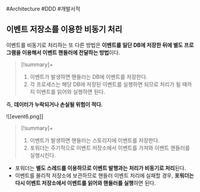 #Architecture #DDD #개발서적 

## 이벤트 저장소를 이용한 비동기 처리
이벤트를 비동기로 처리하는 또 다른 방법은 **이벤트를 일단 DB에 저장한 뒤에 별도 프로그램을 이용해서 이벤트 핸들러에 전달하는 방법**이다.

> [!summary]+ 
> 1. 이벤트가 발생하면 핸들러는 DB에 이벤트를 저장한다. 
> 2. 각 프로세스는 해당 DB에 저장된 이벤트를 실행하면 되므로 처리가 될 때까지 이벤트를 읽어와 실행하면 된다. 

즉, **데이터가 누락되거나 손실될 위험이 적다.**

![[event6.png]]

> [!summary]+ 
> 1. 이벤트가 발생하면 핸들러는 스토리지에 이벤트를 저장한다.
> 2. 포워더는 주기적으로 이벤트 저장소에서 이벤트를 가져와 이벤트 핸들러를 실행시킨다.

- 포워더는 **별도 스레드를 이용하므로 이벤트 발행과는 처리가 비동기로 처리**된다. 
- 이벤트를 물리적 저장소에 보관하므로 핸들러 이벤트 처리에 실패할 경우, **포워더는 다시 이벤트 저장소에서 이벤트를 읽어와 핸들러를 실행**하면 된다.